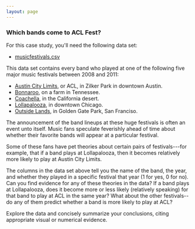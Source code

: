 ```yaml
---
layout: page
---
```


### Which bands come to ACL Fest?

For this case study, you'll need the following data set:   
* [musicfestivals.csv](musicfestivals.csv)  

This data set contains every band who played at one of the following five major music festivals between 2008 and 2011:  
- [Austin City Limits](http://www.aclfestival.com), or ACL, in Zilker Park in downtown Austin.  
- [Bonnaroo](http://www.bonnaroo.com), on a farm in Tennessee.  
- [Coachella](https://www.coachella.com), in the California desert.  
- [Lollapalooza](http://lollapalooza.com), in downtown Chicago.  
- [Outside Lands](http://outsidelands.org), in Golden Gate Park, San Franciso.  

The announcement of the band lineups at these huge festivals is often an event unto itself.  Music fans speculate feverishly ahead of time about whether their favorite bands will appear at a particular festival.

Some of these fans have pet theories about certain pairs of festivals---for example, that if a band plays at Lollapalooza, then it becomes relatively more likely to play at Austin City Limits.

The columns in the data set above tell you the name of the band, the year, and whether they played in a specific festival that year (1 for yes, 0 for no).  Can you find evidence for any of these theories in the data?  If a band plays at Lollapalooza, does it become more or less likely (relatively speaking) for that band to play at ACL in the same year?  What about the other festivals--do any of them predict whether a band is more likely to play at ACL?  

Explore the data and concisely summarize your conclusions, citing appropriate visual or numerical evidence.  
